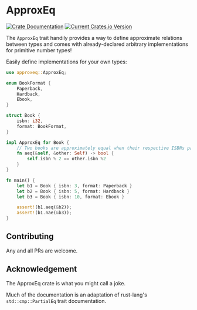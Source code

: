 # ApproxEq

[![Crate Documentation](https://img.shields.io/badge/docs.rs-approxeq-green.svg)](https://docs.rs/approxeq)
[![Current Crates.io Version](https://img.shields.io/crates/v/approxeq.svg)](https://crates.io/crates/approxeq)

The `ApproxEq` trait handily provides a way to define approximate relations between types and comes with already-declared arbitrary implementations for primitive number types!

Easily define implementations for your own types:
```rust
use approxeq::ApproxEq;

enum BookFormat {
    Paperback,
    Hardback,
    Ebook,
}

struct Book {
    isbn: i32,
    format: BookFormat,
}

impl ApproxEq for Book {
    // Two books are approximately equal when their respective ISBNs parity matches
    fn aeq(&self, &other: Self) -> bool {
        self.isbn % 2 == other.isbn %2
    }
}

fn main() {
    let b1 = Book { isbn: 3, format: Paperback }
    let b2 = Book { isbn: 5, format: Hardback }
    let b3 = Book { isbn: 10, format: Ebook }

    assert!(b1.aeq(&b2));
    assert!(b1.nae(&b3));
}
```

## Contributing
Any and all PRs are welcome.

## Acknowledgement
The ApproxEq crate is what you might call a joke.

Much of the documentation is an adaptation of rust-lang's `std::cmp::PartialEq` trait documentation.
